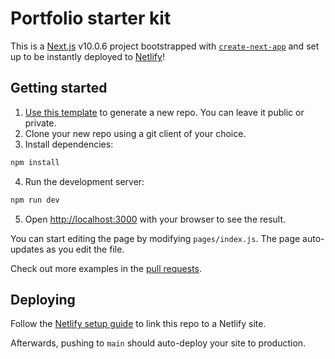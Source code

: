 # Portfolio starter kit

This is a [Next.js](https://nextjs.org/) v10.0.6 project bootstrapped with [`create-next-app`](https://github.com/vercel/next.js/tree/canary/packages/create-next-app) and set up to be instantly deployed to [Netlify](https://url.netlify.com/Bk4UicocL)!

## Getting started

1. [Use this template](https://github.com/bestprogrammingclub/portfolio/generate) to generate a new repo. You can leave it public or private.
2. Clone your new repo using a git client of your choice.
3. Install dependencies:

```bash
npm install
```

4. Run the development server:

```bash
npm run dev
```

5. Open [http://localhost:3000](http://localhost:3000) with your browser to see the result.

You can start editing the page by modifying `pages/index.js`. The page auto-updates as you edit the file.

Check out more examples in the [pull requests](https://github.com/bestprogrammingclub/portfolio/pulls).

## Deploying

Follow the [Netlify setup guide](https://www.netlify.com/blog/2016/09/29/a-step-by-step-guide-deploying-on-netlify/) to link this repo to a Netlify site.

Afterwards, pushing to `main` should auto-deploy your site to production.
